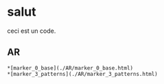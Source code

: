 # salut
ceci est un code.

## AR
    *[marker_0_base](./AR/marker_0_base.html)
    *[marker_3_patterns](./AR/marker_3_patterns.html)

